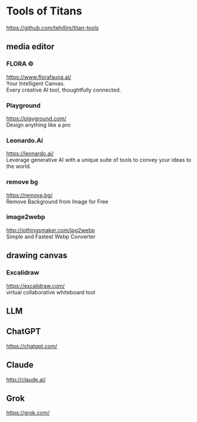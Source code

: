 # Tools of Titans 
https://github.com/tehillim/titan-tools  

## media editor
### FLORA © 
https://www.florafauna.ai/  
Your Intelligent Canvas.  
Every creative AI tool, thoughtfully connected.

### Playground
https://playground.com/  
Design anything like a pro  

### Leonardo.Ai
https://leonardo.ai/  
Leverage generative AI with a unique suite of tools to convey your ideas to the world.  

### remove bg
https://remove.bg/  
Remove Background from Image for Free

### image2webp
http://iothingsmaker.com/jpg2webp  
Simple and Fastest Webp Converter  

## drawing canvas
### Excalidraw
https://excalidraw.com/  
virtual collaborative whiteboard tool 


## LLM
## ChatGPT
https://chatgpt.com/  

## Claude
http://claude.ai/  

## Grok
https://grok.com/  

